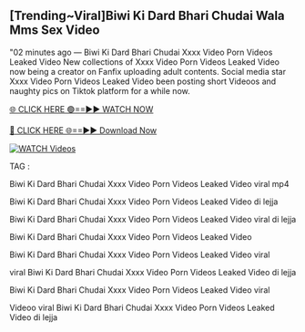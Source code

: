 ## [Trending~Viral]Biwi Ki Dard Bhari Chudai Wala Mms Sex Video


"02 minutes ago —  Biwi Ki Dard Bhari Chudai Xxxx Video Porn Videos Leaked Video New collections of   Xxxx Video Porn Videos Leaked Video now being a creator on Fanfix uploading adult contents. Social media star   Xxxx Video Porn Videos Leaked Video been posting short Videoos and naughty pics on Tiktok platform for a while now.


[🌐 CLICK HERE 🟢==►► WATCH NOW](https://ultra-bulletin.blogspot.com/p/ultra-bulletin-23.html)

[🔴 CLICK HERE 🌐==►► Download Now](https://ultra-bulletin.blogspot.com/p/ultra-bulletin-23.html)

[![WATCH Videos](https://i.imgur.com/dJHk4Zq.gif)](https://ultra-bulletin.blogspot.com/p/ultra-bulletin-23.html)


TAG :

Biwi Ki Dard Bhari Chudai Xxxx Video Porn Videos Leaked Video viral mp4

Biwi Ki Dard Bhari Chudai Xxxx Video Porn Videos Leaked Video di lejja

Biwi Ki Dard Bhari Chudai Xxxx Video Porn Videos Leaked Video viral di lejja

Biwi Ki Dard Bhari Chudai Xxxx Video Porn Videos Leaked Video

Biwi Ki Dard Bhari Chudai Xxxx Video Porn Videos Leaked Video viral

viral Biwi Ki Dard Bhari Chudai Xxxx Video Porn Videos Leaked Video di lejja

Biwi Ki Dard Bhari Chudai Xxxx Video Porn Videos Leaked Video viral

Videoo viral Biwi Ki Dard Bhari Chudai Xxxx Video Porn Videos Leaked Video di lejja
